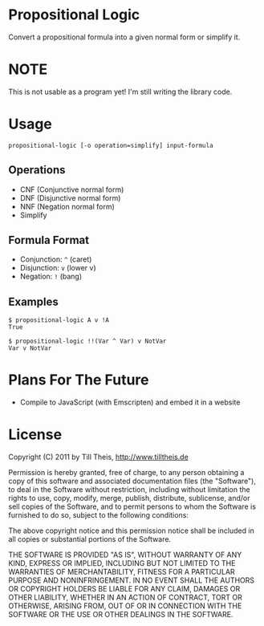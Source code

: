 # Propositional Logic
Convert a propositional formula into a given normal form or simplify it.

# NOTE
This is not usable as a program yet! I'm still writing the library code.

# Usage
    propositional-logic [-o operation=simplify] input-formula

## Operations
* CNF (Conjunctive normal form)
* DNF (Disjunctive normal form)
* NNF (Negation normal form)
* Simplify

## Formula Format
* Conjunction: `^` (caret)
* Disjunction: `v` (lower v)
* Negation: `!` (bang)

## Examples
    $ propositional-logic A v !A
    True

    $ propositional-logic !!(Var ^ Var) v NotVar
    Var v NotVar


# Plans For The Future
- Compile to JavaScript (with Emscripten) and embed it in a website

# License
Copyright (C) 2011 by Till Theis, http://www.tilltheis.de

Permission is hereby granted, free of charge, to any person obtaining a copy of this software and associated documentation files (the "Software"), to deal in the Software without restriction, including without limitation the rights to use, copy, modify, merge, publish, distribute, sublicense, and/or sell copies of the Software, and to permit persons to whom the Software is furnished to do so, subject to the following conditions:

The above copyright notice and this permission notice shall be included in all copies or substantial portions of the Software.

THE SOFTWARE IS PROVIDED "AS IS", WITHOUT WARRANTY OF ANY KIND, EXPRESS OR IMPLIED, INCLUDING BUT NOT LIMITED TO THE WARRANTIES OF MERCHANTABILITY, FITNESS FOR A PARTICULAR PURPOSE AND NONINFRINGEMENT. IN NO EVENT SHALL THE AUTHORS OR COPYRIGHT HOLDERS BE LIABLE FOR ANY CLAIM, DAMAGES OR OTHER LIABILITY, WHETHER IN AN ACTION OF CONTRACT, TORT OR OTHERWISE, ARISING FROM, OUT OF OR IN CONNECTION WITH THE SOFTWARE OR THE USE OR OTHER DEALINGS IN THE SOFTWARE.

